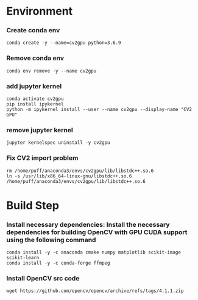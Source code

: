 # Environment

### Create conda env
```shell
conda create -y --name=cv2gpu python=3.6.9 
```

### Remove conda env
```shell
conda env remove -y --name cv2gpu 
```

### add jupyter kernel
```shell
conda activate cv2gpu
pip install ipykernel
python -m ipykernel install --user --name cv2gpu --display-name "CV2 GPU"
```

### remove jupyter kernel
```shell
jupyter kernelspec uninstall -y cv2gpu 
```

### Fix CV2 import problem
```shell
rm /home/puff/anaconda3/envs/cv2gpu/lib/libstdc++.so.6
ln -s /usr/lib/x86_64-linux-gnu/libstdc++.so.6 /home/puff/anaconda3/envs/cv2gpu/lib/libstdc++.so.6
```

# Build Step

### Install necessary dependencies: Install the necessary dependencies for building OpenCV with GPU CUDA support using the following command
```shell
conda install -y -c anaconda cmake numpy matplotlib scikit-image scikit-learn
conda install -y -c conda-forge ffmpeg
```

### Install OpenCV src code
```shell
wget https://github.com/opencv/opencv/archive/refs/tags/4.1.1.zip
```
